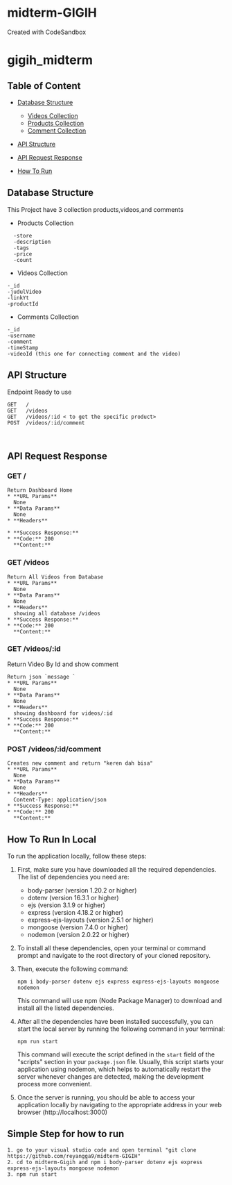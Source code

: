 # midterm-GIGIH
Created with CodeSandbox
# gigih_midterm

## Table of Content
* [Database Structure](#database-structure)
  
	* [Videos Collection](#videos-collection)
  *  [Products Collection](#products)
	* [Comment Collection](#comment-collection)
    
* [API Structure](#api-structure)
* [API Request Response](#api-request-response)
* [How To Run](#how-to-run-in-local)



## Database Structure 
This Project have 3 collection products,videos,and comments

  - Products Collection

````
  -store
  -description
  -tags
  -price
  -count
````

  - Videos Collection

````
-_id
-judulVideo
-linkYt
-productId
````

  - Comments Collection

````
-_id
-username
-comment
-timeStamp
-videoId (this one for connecting comment and the video)
````


## API Structure

Endpoint Ready to use

````
GET   /
GET   /videos
GET   /videos/:id < to get the specific product>
POST  /videos/:id/comment



````

## API Request Response
### GET /
````
Return Dashboard Home
* **URL Params**  
  None
* **Data Params**  
  None
* **Headers**  
  
* **Success Response:**  
* **Code:** 200  
  **Content:**
````
### GET /videos

````
Return All Videos from Database
* **URL Params**  
  None
* **Data Params**  
  None
* **Headers**  
  showing all database /videos
* **Success Response:**  
* **Code:** 200  
  **Content:**
````
### GET /videos/:id
Return Video By Id and show comment 

````
Return json `message `
* **URL Params**  
  None
* **Data Params**  
  None
* **Headers**  
  showing dashboard for videos/:id
* **Success Response:**  
* **Code:** 200  
  **Content:**
````
### POST /videos/:id/comment

````
Creates new comment and return "keren dah bisa"
* **URL Params**  
  None
* **Data Params**  
  None
* **Headers**  
  Content-Type: application/json  
* **Success Response:**  
* **Code:** 200  
  **Content:**  
````


## How To Run In Local
To run the application locally, follow these steps:

1. First, make sure you have downloaded all the required dependencies. The list of dependencies you need are:

   - body-parser (version 1.20.2 or higher)
   - dotenv (version 16.3.1 or higher)
   - ejs (version 3.1.9 or higher)
   - express (version 4.18.2 or higher)
   - express-ejs-layouts (version 2.5.1 or higher)
   - mongoose (version 7.4.0 or higher)
   - nodemon (version 2.0.22 or higher)

2. To install all these dependencies, open your terminal or command prompt and navigate to the root directory of your cloned repository.

3. Then, execute the following command:

   ```
   npm i body-parser dotenv ejs express express-ejs-layouts mongoose nodemon
   ```

   This command will use npm (Node Package Manager) to download and install all the listed dependencies.

4. After all the dependencies have been installed successfully, you can start the local server by running the following command in your terminal:

   ```
   npm run start
   ```



   This command will execute the script defined in the `start` field of the "scripts" section in your `package.json` file. Usually, this script starts your application using nodemon, which helps to automatically restart the server whenever changes are detected, making the development process more convenient.

5. Once the server is running, you should be able to access your application locally by navigating to the appropriate address in your web browser (http://localhost:3000)

## Simple Step for how to run
```
1. go to your visual studio code and open terminal "git clone https://github.com/reyangga9/midterm-GIGIH"
2. cd to midterm-Gigih and npm i body-parser dotenv ejs express express-ejs-layouts mongoose nodemon
3. npm run start
```

